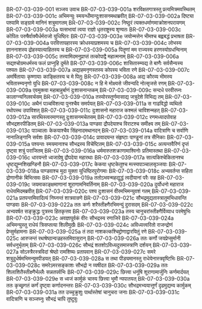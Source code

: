 BR-07-03-039-001  सञ्जय उवाच
BR-07-03-039-001a शरविक्षतगात्रस्तु प्रत्यमित्रमवस्थितम्
BR-07-03-039-001c अभिमन्युः स्मयन्धीमान्दुःशासनमथाब्रवीत्
BR-07-03-039-002a दिष्ट्या पश्यामि सङ्ग्रामे मानिनं शत्रुमागतम्
BR-07-03-039-002c निष्ठुरं त्यक्तधर्माणमाक्रोशनपरायणम्
BR-07-03-039-003a यत्सभायां त्वया राज्ञो धृतराष्ट्रस्य शृण्वतः
BR-07-03-039-003c कोपितः परुषैर्वाक्यैर्धर्मराजो युधिष्ठिरः
BR-07-03-039-003e जयोन्मत्तेन भीमश्च बह्वबद्धं प्रभाषता
BR-07-03-039-004a परवित्तापहारस्य क्रोधस्याप्रशमस्य च
BR-07-03-039-004c लोभस्य ज्ञाननाशस्य द्रोहस्यात्याहितस्य च
BR-07-03-039-005a पितॄणां मम राज्यस्य हरणस्योग्रधन्विनाम्
BR-07-03-039-005c तत्त्वामिदमनुप्राप्तं तत्कोपाद्वै महात्मनाम्
BR-07-03-039-006a सद्यश्चोग्रमधर्मस्य फलं प्राप्नुहि दुर्मते
BR-07-03-039-006c शासितास्म्यद्य ते बाणैः सर्वसैन्यस्य पश्यतः
BR-07-03-039-007a अद्याहमनृणस्तस्य कोपस्य भविता रणे
BR-07-03-039-007c अमर्षितायाः कृष्णायाः काङ्क्षितस्य च मे पितुः
BR-07-03-039-008a अद्य कौरव्य भीमस्य भवितास्म्यनृणो युधि
BR-07-03-039-008c न हि मे मोक्ष्यसे जीवन्यदि नोत्सृजसे रणम्
BR-07-03-039-009a एवमुक्त्वा महाबाहुर्बाणं दुःशासनान्तकम्
BR-07-03-039-009c सन्दधे परवीरघ्नः कालाग्न्यनिलवर्चसम्
BR-07-03-039-010a तस्योरस्तूर्णमासाद्य जत्रुदेशे विभिद्य तम्
BR-07-03-039-010c अथैनं पञ्चविंशत्या पुनश्चैव समर्पयत्
BR-07-03-039-011a स गाढविद्धो व्यथितो रथोपस्थ उपाविशत्
BR-07-03-039-011c दुःशासनो महाराज कश्मलं चाविशन्महत्
BR-07-03-039-012a सारथिस्त्वरमाणस्तु दुःशासनमचेतसम्
BR-07-03-039-012c रणमध्यादपोवाह सौभद्रशरपीडितम्
BR-07-03-039-013a पाण्डवा द्रौपदेयाश्च विराटश्च समीक्ष्य तम्
BR-07-03-039-013c पाञ्चालाः केकयाश्चैव सिंहनादमथानदन्
BR-07-03-039-014a वादित्राणि च सर्वाणि नानालिङ्गानि सर्वशः
BR-07-03-039-014c प्रावादयन्त संहृष्टाः पाण्डूनां तत्र सैनिकाः
BR-07-03-039-015a पश्यन्तः स्मयमानाश्च सौभद्रस्य विचेष्टितम्
BR-07-03-039-015c अत्यन्तवैरिणं दृप्तं दृष्ट्वा शत्रुं पराजितम्
BR-07-03-039-016a धर्ममारुतशक्राणामाश्विनोः प्रतिमास्तथा
BR-07-03-039-016c धारयन्तो ध्वजाग्रेषु द्रौपदेया महारथाः
BR-07-03-039-017a सात्यकिश्चेकितानश्च धृष्टद्युम्नशिखण्डिनौ
BR-07-03-039-017c केकया धृष्टकेतुश्च मत्स्यपाञ्चालसृञ्जयाः
BR-07-03-039-018a पाण्डवाश्च मुदा युक्ता युधिष्ठिरपुरोगमाः
BR-07-03-039-018c अभ्यवर्तन्त सहिता द्रोणानीकं बिभित्सवः
BR-07-03-039-019a ततोऽभवन्महद्युद्धं त्वदीयानां परैः सह
BR-07-03-039-019c जयमाकाङ्क्षमाणानां शूराणामनिवर्तिनाम्
BR-07-03-039-020a दुर्योधनो महाराज राधेयमिदमब्रवीत्
BR-07-03-039-020c पश्य दुःशासनं वीरमभिमन्युवशं गतम्
BR-07-03-039-021a प्रतपन्तमिवादित्यं निघ्नन्तं शात्रवान्रणे
BR-07-03-039-021c सौभद्रमुद्यतास्त्रातुमभिधावन्ति पाण्डवाः
BR-07-03-039-022a ततः कर्णः शरैस्तीक्ष्णैरभिमन्युं दुरासदम्
BR-07-03-039-022c अभ्यवर्षत सङ्क्रुद्धः पुत्रस्य हितकृत्तव
BR-07-03-039-023a तस्य चानुचरांस्तीक्ष्णैर्विव्याध परमेषुभिः
BR-07-03-039-023c अवज्ञापूर्वकं वीरः सौभद्रस्य रणाजिरे
BR-07-03-039-024a अभिमन्युस्तु राधेयं त्रिसप्तत्या शिलीमुखैः
BR-07-03-039-024c अविध्यत्त्वरितो राजन्द्रोणं प्रेप्सुर्महामनाः
BR-07-03-039-025a तं तदा नाशकत्कश्चिद्द्रोणाद्वारयितुं रणे
BR-07-03-039-025c आरुजन्तं रथश्रेष्ठान्वज्रहस्तमिवासुरान्
BR-07-03-039-026a ततः कर्णो जयप्रेप्सुर्मानी सर्वधनुर्भृताम्
BR-07-03-039-026c सौभद्रं शतशोऽविध्यदुत्तमास्त्राणि दर्शयन्
BR-07-03-039-027a सोऽस्त्रैरस्त्रविदां श्रेष्ठो रामशिष्यः प्रतापवान्
BR-07-03-039-027c समरे शत्रुदुर्धर्षमभिमन्युमपीडयत्
BR-07-03-039-028a स तथा पीड्यमानस्तु राधेयेनास्त्रवृष्टिभिः
BR-07-03-039-028c समरेऽमरसङ्काशः सौभद्रो न व्यषीदत
BR-07-03-039-029a ततः शिलाशितैस्तीक्ष्णैर्भल्लैः सन्नतपर्वभिः
BR-07-03-039-029c छित्त्वा धनूंषि शूराणामार्जुनिः कर्णमार्दयत्
BR-07-03-039-029e स ध्वजं कार्मुकं चास्य छित्त्वा भूमौ न्यपातयत्
BR-07-03-039-030a ततः कृच्छ्रगतं कर्णं दृष्ट्वा कर्णादनन्तरः
BR-07-03-039-030c सौभद्रमभ्ययात्तूर्णं दृढमुद्यम्य कार्मुकम्
BR-07-03-039-031a तत उच्चुक्रुशुः पार्थास्तेषां चानुचरा जनाः
BR-07-03-039-031c वादित्राणि च सञ्जघ्नुः सौभद्रं चापि तुष्टुवुः


